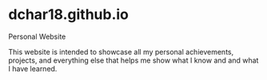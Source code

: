 # dchar18.github.io
Personal Website

This website is intended to showcase all my personal achievements, projects, and everything else that helps me show what I know and and what I have learned.
